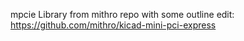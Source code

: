 mpcie Library from mithro repo with some outline edit: https://github.com/mithro/kicad-mini-pci-express